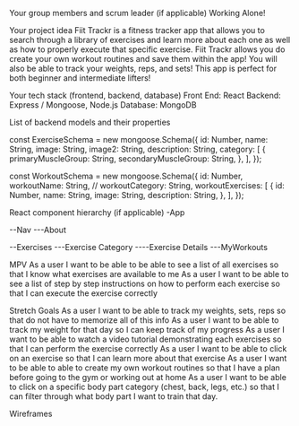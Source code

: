 Your group members and scrum leader (if applicable)
Working Alone!

Your project idea
Fiit Trackr is a fitness tracker app that allows you to search through a library of exercises and learn more about each one as well as how to properly execute that specific exercise. 
Fiit Trackr allows you do create your own workout routines and save them within the app! You will also be able to track your weights, reps, and sets! This app is perfect for both beginner and intermediate lifters!

Your tech stack (frontend, backend, database)
Front End: React
Backend: Express / Mongoose, Node.js
Database: MongoDB

List of backend models and their properties

const ExerciseSchema = new mongoose.Schema({
	id: Number,
	name: String,
	image: String,
	image2: String,
	description: String,
	category: [
		{
			primaryMuscleGroup: String,
			secondaryMuscleGroup: String,
		},
	],
});

const WorkoutSchema = new mongoose.Schema({
	id: Number,
	workoutName: String,
	// workoutCategory: String,
	workoutExercises: [
		{
			id: Number,
			name: String,
			image: String,
			description: String,
		},
	],
});


React component hierarchy (if applicable)
-App

--Nav
---About

--Exercises
---Exercise Category
----Exercise Details
---MyWorkouts

MPV
As a user I want to be able to be able to see a list of all exercises so that I know what exercises are available to me
As a user I want to be able to see a list of step by step instructions on how to perform each exercise so that I can execute the exercise correctly

Stretch Goals
As a user I want to be able to track my weights, sets, reps so that do not have to memorize all of this info
As a user I want to be able to track my weight for that day so I can keep track of my progress
As a user I want to be able to watch a video tutorial demonstrating each exercises so that I can perform the exercise correctly
As a user I want to be able to click on an exercise so that I can learn more about that exercise
As a user I want to be able to able to create my own workout routines so that I have a plan before going to the gym or working out at home
As a user I want to be able to click on a specific body part category (chest, back, legs, etc.) so that I can filter through what body part I want to train that day.

Wireframes
